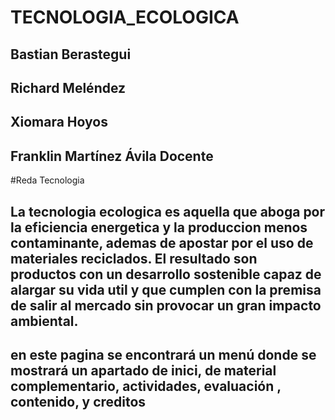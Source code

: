 # TECNOLOGIA_ECOLOGICA
## Bastian Berastegui
## Richard Meléndez 
## Xiomara Hoyos
## Franklin Martínez Ávila Docente
#Reda Tecnologia
##   La tecnologia ecologica es aquella que aboga por la eficiencia energetica y la produccion menos contaminante, ademas de apostar por el uso de materiales reciclados. El resultado son productos con un desarrollo sostenible capaz de alargar su vida util y que cumplen con la premisa de salir  al mercado sin provocar un gran impacto ambiental.

##  en este pagina  se encontrará un menú  donde se mostrará  un apartado de inici, de material complementario, actividades, evaluación , contenido, y  creditos
